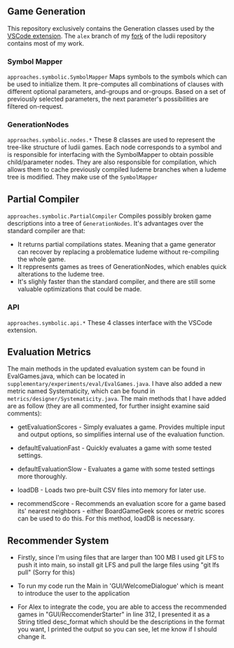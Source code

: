 ## Game Generation
This repository exclusively contains the Generation classes used by the [VSCode extension](https://github.com/PadLex/Ludii-VSCode-extension). The `alex` branch of my [fork](https://github.com/PadLex/Ludii/tree/alex) of the ludii repository contains most of my work.

### Symbol Mapper
`approaches.symbolic.SymbolMapper` Maps symbols to the symbols which can be used to initialize them. It pre-computes all combinations of clauses with different optional parameters, and-groups and or-groups. Based on a set of previously selected parameters, the next parameter's possibilities are filtered on-request.

### GenerationNodes
`approaches.symbolic.nodes.*` These 8 classes are used to represent the tree-like structure of ludii games. Each node corresponds to a symbol and is responsible for interfacing with the SymbolMapper to obtain possible child/parameter nodes. They are also responsible for compilation, which allows them to cache previously compiled ludeme branches when a ludeme tree is modified. They make use of the `SymbolMapper`

## Partial Compiler
`approaches.symbolic.PartialCompiler` Compiles possibly broken game descriptions into a tree of `GenerationNodes`. It's advantages over the standard compiler are that:
 * It returns partial compilations states. Meaning that a game generator can recover by replacing a problematice ludeme without re-compiling the whole game.
 * It reppresents games as trees of GenerationNodes, which enables quick alterations to the ludeme tree.
 * It's slighly faster than the standard compiler, and there are still some valuable optimizations that could be made.

### API
`approaches.symbolic.api.*` These 4 classes interface with the VSCode extension.

## Evaluation Metrics

The main methods in the updated evaluation system can be found in EvalGames.java, which can be located in `supplementary/experiments/eval/EvalGames.java`.  I have also added a new metric named Systematicity, which can be found in `metrics/designer/Systematicity.java`.  The main methods that I have added are as follow (they are all commented, for further insight examine said comments):

* getEvaluationScores - Simply evaluates a game.  Provides multiple input and output options, so simplifies internal use of the evaluation function.

* defaultEvaluationFast - Quickly evaluates a game with some tested settings.

* defaultEvaluationSlow - Evaluates a game with some tested settings more thoroughly.

* loadDB - Loads two pre-built CSV files into memory for later use.

* recommendScore - Recommends an evaluation score for a game based its' nearest neighbors - either BoardGameGeek scores or metric scores can be used to do this.  For this method, loadDB is necessary.

## Recommender System 

* Firstly, since I'm using files that are larger than 100 MB I used git LFS to push it into main, so install git LFS and pull the large files 
using "git lfs pull" (Sorry for this)

* To run my code run the Main in 'GUI/WelcomeDialogue' which is meant to introduce the user to the application

* For Alex to integrate the code, you are able to access the recommended games in "GUI/ReccomenderStarter" in line 312, 
I presented it as a String titled desc_format which should be the descriptions in the format you want, I printed the output
so you can see, let me know if I should change it. 
